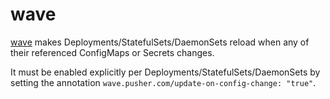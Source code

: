 wave
=

[wave](https://github.com/pusher/wave) makes Deployments/StatefulSets/DaemonSets reload when any of their
referenced ConfigMaps or Secrets changes.  

It must be enabled explicitly per Deployments/StatefulSets/DaemonSets by setting the annotation `wave.pusher.com/update-on-config-change: "true"`.
